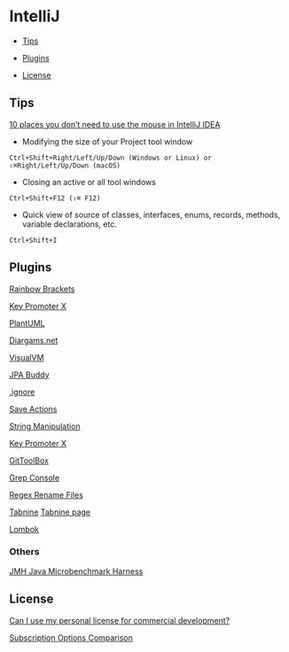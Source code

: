# IntelliJ

- [Tips](https://github.com/andrzejsydor/knowledge/blob/main/intellij.md#tips)

- [Plugins](https://github.com/andrzejsydor/knowledge/blob/main/intellij.md#plugins)

- [License](https://github.com/andrzejsydor/knowledge/blob/main/intellij.md#license)

## Tips

[10 places you don’t need to use the mouse in IntelliJ IDEA](https://blog.jetbrains.com/idea/2021/08/10-places-you-don-t-need-to-use-the-mouse-in-intellij-idea/)

- Modifying the size of your Project tool window
 
`Ctrl+Shift+Right/Left/Up/Down (Windows or Linux) or ⇧⌘Right/Left/Up/Down (macOS)`

- Closing an active or all tool windows

`Ctrl+Shift+F12 (⇧⌘ F12)`

- Quick view of source of classes, interfaces, enums, records, methods, variable declarations, etc.

`Ctrl+Shift+I`



## Plugins

[Rainbow Brackets](https://plugins.jetbrains.com/plugin/10080-rainbow-brackets)

[Key Promoter X](https://plugins.jetbrains.com/plugin/9792-key-promoter-x)

[PlantUML](https://plugins.jetbrains.com/plugin/7017-plantuml-integration)

[Diargams.net](https://plugins.jetbrains.com/plugin/15635-diagrams-net-integration)

[VisualVM](https://plugins.jetbrains.com/plugin/7115-visualvm-launcher)

[JPA Buddy](https://www.jpa-buddy.com/)

[.ignore](https://plugins.jetbrains.com/plugin/7495--ignore)

[Save Actions](https://plugins.jetbrains.com/plugin/7642-save-actions)

[String Manipulation](https://plugins.jetbrains.com/plugin/2162-string-manipulation)

[Key Promoter X](https://plugins.jetbrains.com/plugin/9792-key-promoter-x)

[GitToolBox](https://plugins.jetbrains.com/plugin/7499-gittoolbox)

[Grep Console](https://plugins.jetbrains.com/plugin/7125-grep-console)

[Regex Rename Files](https://plugins.jetbrains.com/plugin/17063-regex-rename-files)

[Tabnine](https://www.tabnine.com/install/intellij)
[Tabnine page](https://www.tabnine.com/)

[Lombok](https://plugins.jetbrains.com/plugin/6317-lombok)


### Others

[JMH Java Microbenchmark Harness](https://plugins.jetbrains.com/plugin/7529-jmh-java-microbenchmark-harness)


## License

[Can I use my personal license for commercial development?](https://sales.jetbrains.com/hc/en-gb/articles/207241015-Can-I-use-my-personal-license-for-commercial-development-)

[Subscription Options Comparison](https://www.jetbrains.com/store/comparison.html#LicenseComparison)
